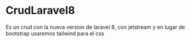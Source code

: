 # CrudLaravel8
Es un crud con la nueva version de laravel 8, con jetstream y en lugar de bootstrap usaremos tailwind para el css
